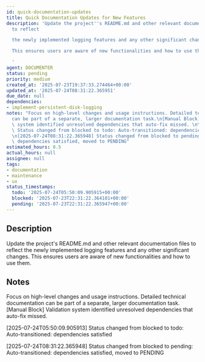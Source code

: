 ```yaml
---
id: quick-documentation-updates
title: Quick Documentation Updates for New Features
description: 'Update the project''s README.md and other relevant documentation files
  to reflect

  the newly implemented logging features and any other significant changes.

  This ensures users are aware of new functionalities and how to use them.

  '
agent: DOCUMENTER
status: pending
priority: medium
created_at: '2025-07-23T19:37:33.274464+00:00'
updated_at: '2025-07-24T08:31:22.365951'
due_date: null
dependencies:
- implement-persistent-disk-logging
notes: "Focus on high-level changes and usage instructions. Detailed technical documentation\n\
  can be part of a separate, larger documentation task.\n[Manual Block] Validation\
  \ system identified unresolved dependencies that auto-fix missed. \n\n[2025-07-24T05:50:09.905913]\
  \ Status changed from blocked to todo: Auto-transitioned: dependencies satisfied\n\
  \n[2025-07-24T08:31:22.365948] Status changed from blocked to pending: Auto-transitioned:\
  \ dependencies satisfied, moved to PENDING"
estimated_hours: 0.5
actual_hours: null
assignee: null
tags:
- documentation
- maintenance
- ux
status_timestamps:
  todo: '2025-07-24T05:50:09.905915+00:00'
  blocked: '2025-07-23T22:31:22.364101+00:00'
  pending: '2025-07-23T22:31:22.365947+00:00'
---
```


## Description

Update the project's README.md and other relevant documentation files to reflect
the newly implemented logging features and any other significant changes.
This ensures users are aware of new functionalities and how to use them.


## Notes

Focus on high-level changes and usage instructions. Detailed technical documentation
can be part of a separate, larger documentation task.
[Manual Block] Validation system identified unresolved dependencies that auto-fix missed. 

[2025-07-24T05:50:09.905913] Status changed from blocked to todo: Auto-transitioned: dependencies satisfied

[2025-07-24T08:31:22.365948] Status changed from blocked to pending: Auto-transitioned: dependencies satisfied, moved to PENDING

